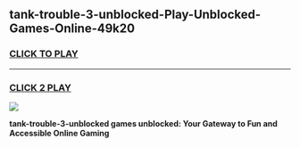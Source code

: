 
## tank-trouble-3-unblocked-Play-Unblocked-Games-Online-49k20
<h3>
<a href="https://premium76.site?title=tank-trouble-3-unblocked&ref=25A">CLICK TO PLAY</a></h3>
<hr>

<h3>
<a href="https://premium76.site?title=tank-trouble-3-unblocked&ref=25A">CLICK 2 PLAY</a>
  
</h3>

<a href="https://premium76.site?title=tank-trouble-3-unblocked&ref=25A"><img src="https://clearcache.store/games.png"></a>


**tank-trouble-3-unblocked games unblocked: Your Gateway to Fun and Accessible Online Gaming**
